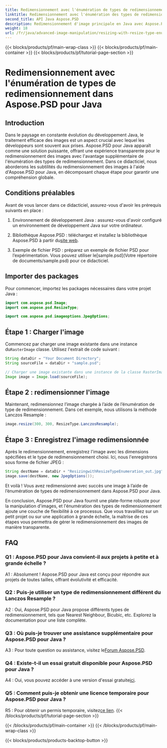 ```yaml
---
title: Redimensionnement avec l'énumération de types de redimensionnement dans Aspose.PSD pour Java
linktitle: Redimensionnement avec l'énumération des types de redimensionnement
second_title: API Java Aspose.PSD
description: Redimensionnement d'image principale en Java avec Aspose.PSD. Guide étape par étape utilisant l’énumération des types de redimensionnement.
weight: 18
url: /fr/java/advanced-image-manipulation/resizing-with-resize-type-enumeration/
---
```


{{< blocks/products/pf/main-wrap-class >}}
{{< blocks/products/pf/main-container >}}
{{< blocks/products/pf/tutorial-page-section >}}

# Redimensionnement avec l'énumération de types de redimensionnement dans Aspose.PSD pour Java

## Introduction

Dans le paysage en constante évolution du développement Java, le traitement efficace des images est un aspect crucial avec lequel les développeurs sont souvent aux prises. Aspose.PSD pour Java apparaît comme une solution puissante, offrant une expérience transparente pour le redimensionnement des images avec l'avantage supplémentaire de l'énumération des types de redimensionnement. Dans ce didacticiel, nous aborderons les subtilités du redimensionnement des images à l'aide d'Aspose.PSD pour Java, en décomposant chaque étape pour garantir une compréhension globale.

## Conditions préalables

Avant de vous lancer dans ce didacticiel, assurez-vous d'avoir les prérequis suivants en place :

1. Environnement de développement Java : assurez-vous d'avoir configuré un environnement de développement Java sur votre ordinateur.

2. Bibliothèque Aspose.PSD : téléchargez et installez la bibliothèque Aspose.PSD à partir du[site web](https://releases.aspose.com/psd/java/).

3.  Exemple de fichier PSD : préparez un exemple de fichier PSD pour l’expérimentation. Vous pouvez utiliser le[sample.psd](Votre répertoire de documents/sample.psd) pour ce didacticiel.

## Importer des packages

Pour commencer, importez les packages nécessaires dans votre projet Java :

```java
import com.aspose.psd.Image;
import com.aspose.psd.ResizeType;

import com.aspose.psd.imageoptions.JpegOptions;
```

## Étape 1 : Charger l'image

 Commencez par charger une image existante dans une instance du`RasterImage` classe. Utilisez l'extrait de code suivant :

```java
String dataDir = "Your Document Directory";
String sourceFile = dataDir + "sample.psd";

// Charger une image existante dans une instance de la classe RasterImage
Image image = Image.load(sourceFile);
```

## Étape 2 : redimensionner l'image

Maintenant, redimensionnez l’image chargée à l’aide de l’énumération de type de redimensionnement. Dans cet exemple, nous utilisons la méthode Lanczos Resample :

```java
image.resize(300, 300, ResizeType.LanczosResample);
```

## Étape 3 : Enregistrez l'image redimensionnée

Après le redimensionnement, enregistrez l'image avec les dimensions spécifiées et le type de redimensionnement choisi. Ici, nous l'enregistrons sous forme de fichier JPEG :

```java
String destName = dataDir + "ResizingwithResizeTypeEnumeration_out.jpg";
image.save(destName, new JpegOptions());
```

Et voilà ! Vous avez redimensionné avec succès une image à l’aide de l’énumération de types de redimensionnement dans Aspose.PSD pour Java.

En conclusion, Aspose.PSD pour Java fournit une plate-forme robuste pour la manipulation d'images, et l'énumération des types de redimensionnement ajoute une couche de flexibilité à ce processus. Que vous travailliez sur un petit projet ou sur une application à grande échelle, la maîtrise de ces étapes vous permettra de gérer le redimensionnement des images de manière transparente.

## FAQ

### Q1 : Aspose.PSD pour Java convient-il aux projets à petite et à grande échelle ?

A1 : Absolument ! Aspose.PSD pour Java est conçu pour répondre aux projets de toutes tailles, offrant évolutivité et efficacité.

### Q2 : Puis-je utiliser un type de redimensionnement différent du Lanczos Resample ?

A2 : Oui, Aspose.PSD pour Java propose différents types de redimensionnement, tels que Nearest Neighbour, Bicubic, etc. Explorez la documentation pour une liste complète.

### Q3 : Où puis-je trouver une assistance supplémentaire pour Aspose.PSD pour Java ?

 A3 : Pour toute question ou assistance, visitez le[Forum Aspose.PSD](https://forum.aspose.com/c/psd/34).

### Q4 : Existe-t-il un essai gratuit disponible pour Aspose.PSD pour Java ?

 A4 : Oui, vous pouvez accéder à une version d'essai gratuite[ici](https://releases.aspose.com/).

### Q5 : Comment puis-je obtenir une licence temporaire pour Aspose.PSD pour Java ?

 R5 : Pour obtenir un permis temporaire, visitez[ce lien](https://purchase.aspose.com/temporary-license/).
{{< /blocks/products/pf/tutorial-page-section >}}

{{< /blocks/products/pf/main-container >}}
{{< /blocks/products/pf/main-wrap-class >}}

{{< blocks/products/products-backtop-button >}}
